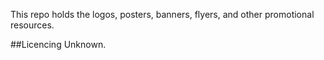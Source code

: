 This repo holds the logos, posters, banners, flyers, and other promotional resources.

##Licencing
Unknown.